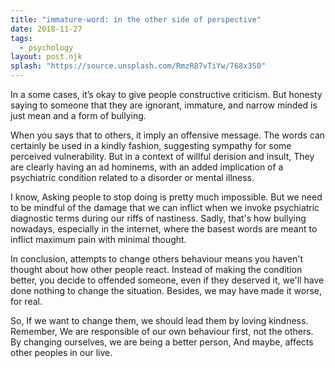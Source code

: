```yaml
---
title: "immature-word: in the other side of perspective"
date: 2018-11-27
tags:
  - psychology
layout: post.njk
splash: "https://source.unsplash.com/RmzR87vTiYw/768x350"
---
```

In a some cases, it’s okay to give people constructive criticism.
But honesty saying to someone that they are ignorant, immature, and narrow minded is just mean and a form of bullying.

When you says that to others, it imply an offensive message.
The words can certainly be used in a kindly fashion, suggesting sympathy for some perceived vulnerability.
But in a context of willful derision and insult,
They are clearly having an ad hominems, with an added implication of a psychiatric condition related to a disorder or mental illness.

I know, Asking people to stop doing is pretty much impossible.
But we need to be mindful of the damage that we can inflict when we invoke psychiatric diagnostic terms during our riffs of nastiness.
Sadly, that's how bullying nowadays, especially in the internet, where the basest words are meant to inflict maximum pain with minimal thought.   

In conclusion, attempts to change others behaviour means you haven't thought about how other people react.
Instead of making the condition better, you decide to offended someone,
even if they deserved it, we'll have done nothing to change the situation.
Besides, we may have made it worse, for real.

So, If we want to change them, we should lead them by loving kindness.
Remember, We are responsible of our own behaviour first, not the others.
By changing ourselves, we are being a better person,
And maybe, affects other peoples in our live.